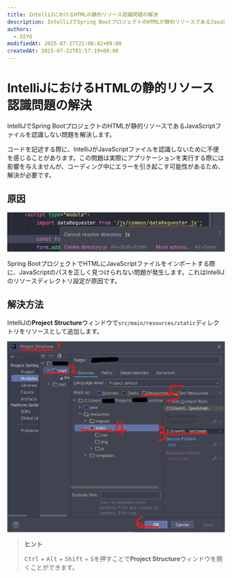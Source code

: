```yaml
---
title: IntelliJにおけるHTMLの静的リソース認識問題の解決
description: IntelliJでSpring BootプロジェクトのHTMLが静的リソースであるJavaScriptファイルを認識しない問題を解決します。
authors:
  - XIYO
modifiedAt: 2025-07-27T21:08:42+09:00
createdAt: 2025-07-22T01:57:19+09:00
---
```

# IntelliJにおけるHTMLの静的リソース認識問題の解決

IntelliJでSpring BootプロジェクトのHTMLが静的リソースであるJavaScriptファイルを認識しない問題を解決します。

コードを記述する際に、IntelliJがJavaScriptファイルを認識しないために不便を感じることがあります。この問題は実際にアプリケーションを実行する際には影響を与えませんが、コーディング中にエラーを引き起こす可能性があるため、解決が必要です。

## 原因

![IntelliJでの静的リソース認識失敗](./assets/2024-01-16-13-38-33.png)

Spring BootプロジェクトでHTMLにJavaScriptファイルをインポートする際に、JavaScriptのパスを正しく見つけられない問題が発生します。これはIntelliJのリソースディレクトリ設定が原因です。

## 解決方法

IntelliJの**Project Structure**ウィンドウで`src/main/resources/static`ディレクトリをリソースとして追加します。

![リソースパスを登録する方法](./assets/2024-01-16-13-38-45.png)

> **ヒント**
>
> <kbd>Ctrl</kbd> + <kbd>Alt</kbd> + <kbd>Shift</kbd> + <kbd>S</kbd>を押すことで**Project Structure**ウィンドウを開くことができます。

